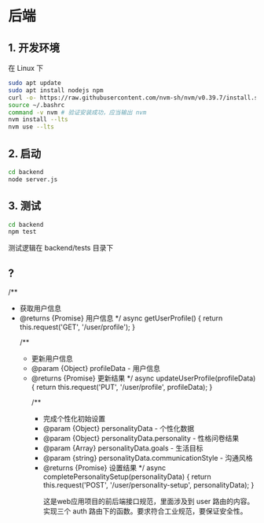 # 后端
## 1. 开发环境
在 Linux 下
```bash
sudo apt update
sudo apt install nodejs npm
curl -o- https://raw.githubusercontent.com/nvm-sh/nvm/v0.39.7/install.sh | bash # 安装 nvm
source ~/.bashrc
command -v nvm # 验证安装成功，应当输出 nvm
nvm install --lts
nvm use --lts
```

## 2. 启动
```bash
cd backend
node server.js
```

## 3. 测试
```bash
cd backend
npm test
```
测试逻辑在 backend/tests 目录下

## ?
  /**
   * 获取用户信息
   * @returns {Promise<Object>} 用户信息
   */
  async getUserProfile() {
    return this.request('GET', '/user/profile');
  }

  /**
   * 更新用户信息
   * @param {Object} profileData - 用户信息
   * @returns {Promise<Object>} 更新结果
   */
  async updateUserProfile(profileData) {
    return this.request('PUT', '/user/profile', profileData);
  }

  /**
   * 完成个性化初始设置
   * @param {Object} personalityData - 个性化数据
   * @param {Object} personalityData.personality - 性格问卷结果
   * @param {Array} personalityData.goals - 生活目标
   * @param {string} personalityData.communicationStyle - 沟通风格
   * @returns {Promise<Object>} 设置结果
   */
  async completePersonalitySetup(personalityData) {
    return this.request('POST', '/user/personality-setup', personalityData);
  }

这是web应用项目的前后端接口规范，里面涉及到 user 路由的内容。实现三个 auth 路由下的函数。要求符合工业规范，要保证安全性。